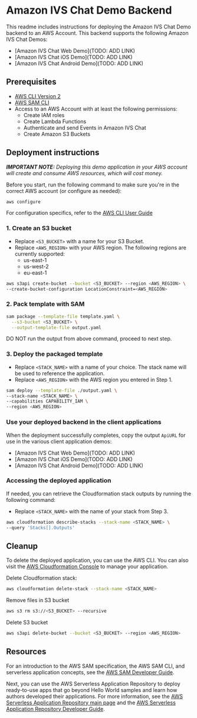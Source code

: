 # Amazon IVS Chat Demo Backend

This readme includes instructions for deploying the Amazon IVS Chat Demo backend to an AWS Account. This backend supports the following Amazon IVS Chat Demos:

* [Amazon IVS Chat Web Demo](TODO: ADD LINK)
* [Amazon IVS Chat iOS Demo](TODO: ADD LINK)
* [Amazon IVS Chat Android Demo](TODO: ADD LINK)

## Prerequisites

* [AWS CLI Version 2](https://docs.aws.amazon.com/cli/latest/userguide/install-cliv2.html)
* [AWS SAM CLI](https://docs.aws.amazon.com/serverless-application-model/latest/developerguide/what-is-sam.html)
* Access to an AWS Account with at least the following permissions:
  * Create IAM roles
  * Create Lambda Functions
  * Authenticate and send Events in Amazon IVS Chat
  * Create Amazon S3 Buckets

## Deployment instructions

***IMPORTANT NOTE:** Deploying this demo application in your AWS account will create and consume AWS resources, which will cost money.*

Before you start, run the following command to make sure you're in the correct AWS account (or configure as needed):

```bash
aws configure
```

For configuration specifics, refer to the [AWS CLI User Guide](https://docs.aws.amazon.com/cli/latest/userguide/cli-chap-configure.html)

### 1. Create an S3 bucket

* Replace `<S3_BUCKET>` with a name for your S3 Bucket.
* Replace `<AWS_REGION>` with your AWS region. The following regions are currently supported:
  * us-east-1
  * us-west-2
  * eu-east-1

```bash
aws s3api create-bucket --bucket <S3_BUCKET> --region <AWS_REGION> \
--create-bucket-configuration LocationConstraint=<AWS_REGION>
```

### 2. Pack template with SAM

```bash
sam package --template-file template.yaml \
  --s3-bucket <S3_BUCKET> \
  --output-template-file output.yaml
```

DO NOT run the output from above command, proceed to next step.

### 3. Deploy the packaged template

* Replace `<STACK_NAME>` with a name of your choice. The stack name will be used to reference the application.
* Replace `<AWS_REGION>` with the AWS region you entered in Step 1.

```bash
sam deploy --template-file ./output.yaml \
--stack-name <STACK_NAME> \
--capabilities CAPABILITY_IAM \
--region <AWS_REGION>
```

### Use your deployed backend in the client applications

When the deployment successfully completes, copy the output `ApiURL` for use in the various client application demos:

* [Amazon IVS Chat Web Demo](TODO: ADD LINK)
* [Amazon IVS Chat iOS Demo](TODO: ADD LINK)
* [Amazon IVS Chat Android Demo](TODO: ADD LINK)

### Accessing the deployed application

If needed, you can retrieve the Cloudformation stack outputs by running the following command:

* Replace `<STACK_NAME>` with the name of your stack from Step 3.

```bash
aws cloudformation describe-stacks --stack-name <STACK_NAME> \
--query 'Stacks[].Outputs'
```

## Cleanup

To delete the deployed application, you can use the AWS CLI. You can also visit the [AWS Cloudformation Console](https://us-west-2.console.aws.amazon.com/cloudformation/home) to manage your application.

Delete Cloudformation stack:

```bash
aws cloudformation delete-stack --stack-name <STACK_NAME>
```

Remove files in S3 bucket

```bash
aws s3 rm s3://<S3_BUCKET> --recursive
```

Delete S3 bucket

```bash
aws s3api delete-bucket --bucket <S3_BUCKET> --region <AWS_REGION>
```

## Resources

For an introduction to the AWS SAM specification, the AWS SAM CLI, and serverless application concepts, see the [AWS SAM Developer Guide](https://docs.aws.amazon.com/serverless-application-model/latest/developerguide/what-is-sam.html).

Next, you can use the AWS Serverless Application Repository to deploy ready-to-use apps that go beyond Hello World samples and learn how authors developed their applications. For more information, see the [AWS Serverless Application Repository main page](https://aws.amazon.com/serverless/serverlessrepo/) and the [AWS Serverless Application Repository Developer Guide](https://docs.aws.amazon.com/serverlessrepo/latest/devguide/what-is-serverlessrepo.html).
